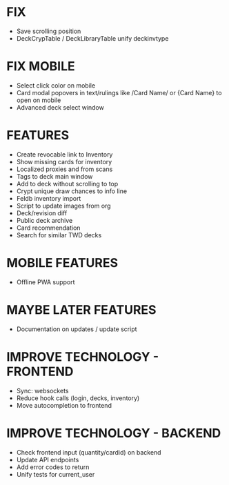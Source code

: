 # FIX
* Save scrolling position
* DeckCrypTable / DeckLibraryTable unify deckinvtype

# FIX MOBILE
* Select click color on mobile
* Card modal popovers in text/rulings like /Card Name/ or {Card Name} to open on mobile
* Advanced deck select window

# FEATURES
* Create revocable link to Inventory
* Show missing cards for inventory
* Localized proxies and from scans
* Tags to deck main window
* Add to deck without scrolling to top
* Crypt unique draw chances to info line
* Feldb inventory import
* Script to update images from org
* Deck/revision diff
* Public deck archive
* Card recommendation
* Search for similar TWD decks

# MOBILE FEATURES
* Offline PWA support

# MAYBE LATER FEATURES
* Documentation on updates / update script

# IMPROVE TECHNOLOGY - FRONTEND
* Sync: websockets
* Reduce hook calls (login, decks, inventory)
* Move autocompletion to frontend

# IMPROVE TECHNOLOGY - BACKEND
* Check frontend input (quantity/cardid) on backend
* Update API endpoints
* Add error codes to return
* Unify tests for current_user
